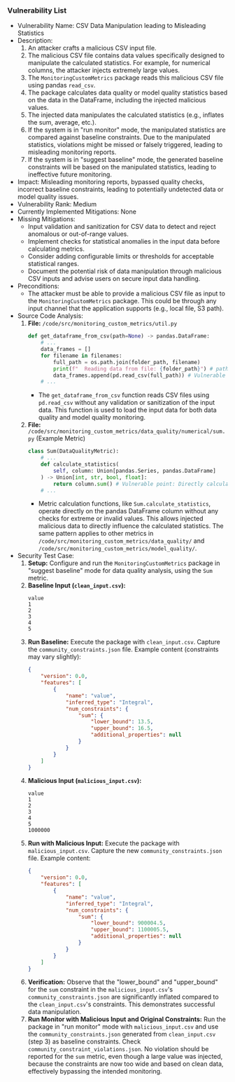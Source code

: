 ### Vulnerability List

- Vulnerability Name: CSV Data Manipulation leading to Misleading Statistics
- Description:
  1. An attacker crafts a malicious CSV input file.
  2. The malicious CSV file contains data values specifically designed to manipulate the calculated statistics. For example, for numerical columns, the attacker injects extremely large values.
  3. The `MonitoringCustomMetrics` package reads this malicious CSV file using pandas `read_csv`.
  4. The package calculates data quality or model quality statistics based on the data in the DataFrame, including the injected malicious values.
  5. The injected data manipulates the calculated statistics (e.g., inflates the sum, average, etc.).
  6. If the system is in "run monitor" mode, the manipulated statistics are compared against baseline constraints. Due to the manipulated statistics, violations might be missed or falsely triggered, leading to misleading monitoring reports.
  7. If the system is in "suggest baseline" mode, the generated baseline constraints will be based on the manipulated statistics, leading to ineffective future monitoring.
- Impact: Misleading monitoring reports, bypassed quality checks, incorrect baseline constraints, leading to potentially undetected data or model quality issues.
- Vulnerability Rank: Medium
- Currently Implemented Mitigations: None
- Missing Mitigations:
  - Input validation and sanitization for CSV data to detect and reject anomalous or out-of-range values.
  - Implement checks for statistical anomalies in the input data before calculating metrics.
  - Consider adding configurable limits or thresholds for acceptable statistical ranges.
  - Document the potential risk of data manipulation through malicious CSV inputs and advise users on secure input data handling.
- Preconditions:
  - The attacker must be able to provide a malicious CSV file as input to the `MonitoringCustomMetrics` package. This could be through any input channel that the application supports (e.g., local file, S3 path).
- Source Code Analysis:
  1. **File:** `/code/src/monitoring_custom_metrics/util.py`
     ```python
     def get_dataframe_from_csv(path=None) -> pandas.DataFrame:
         # ...
         data_frames = []
         for filename in filenames:
             full_path = os.path.join(folder_path, filename)
             print(f"  Reading data from file: {folder_path}") # path is folder_path, not filename
             data_frames.append(pd.read_csv(full_path)) # Vulnerable point: Reads CSV without validation
         # ...
     ```
     - The `get_dataframe_from_csv` function reads CSV files using `pd.read_csv` without any validation or sanitization of the input data. This function is used to load the input data for both data quality and model quality monitoring.
  2. **File:** `/code/src/monitoring_custom_metrics/data_quality/numerical/sum.py` (Example Metric)
     ```python
     class Sum(DataQualityMetric):
         # ...
         def calculate_statistics(
             self, column: Union[pandas.Series, pandas.DataFrame]
         ) -> Union[int, str, bool, float]:
             return column.sum() # Vulnerable point: Directly calculates sum without input checks
         # ...
     ```
     - Metric calculation functions, like `Sum.calculate_statistics`, operate directly on the pandas DataFrame column without any checks for extreme or invalid values. This allows injected malicious data to directly influence the calculated statistics. The same pattern applies to other metrics in `/code/src/monitoring_custom_metrics/data_quality/` and `/code/src/monitoring_custom_metrics/model_quality/`.
- Security Test Case:
  1. **Setup:** Configure and run the `MonitoringCustomMetrics` package in "suggest baseline" mode for data quality analysis, using the `Sum` metric.
  2. **Baseline Input (`clean_input.csv`):**
     ```csv
     value
     1
     2
     3
     4
     5
     ```
  3. **Run Baseline:** Execute the package with `clean_input.csv`. Capture the `community_constraints.json` file. Example content (constraints may vary slightly):
     ```json
     {
         "version": 0.0,
         "features": [
             {
                 "name": "value",
                 "inferred_type": "Integral",
                 "num_constraints": {
                     "sum": {
                         "lower_bound": 13.5,
                         "upper_bound": 16.5,
                         "additional_properties": null
                     }
                 }
             }
         ]
     }
     ```
  4. **Malicious Input (`malicious_input.csv`):**
     ```csv
     value
     1
     2
     3
     4
     5
     1000000
     ```
  5. **Run with Malicious Input:** Execute the package with `malicious_input.csv`. Capture the new `community_constraints.json` file. Example content:
     ```json
     {
         "version": 0.0,
         "features": [
             {
                 "name": "value",
                 "inferred_type": "Integral",
                 "num_constraints": {
                     "sum": {
                         "lower_bound": 900004.5,
                         "upper_bound": 1100005.5,
                         "additional_properties": null
                     }
                 }
             }
         ]
     }
     ```
  6. **Verification:** Observe that the "lower_bound" and "upper_bound" for the `sum` constraint in the `malicious_input.csv`'s `community_constraints.json` are significantly inflated compared to the `clean_input.csv`'s constraints. This demonstrates successful data manipulation.
  7. **Run Monitor with Malicious Input and Original Constraints:** Run the package in "run monitor" mode with `malicious_input.csv` and use the `community_constraints.json` generated from `clean_input.csv` (step 3) as baseline constraints. Check `community_constraint_violations.json`. No violation should be reported for the `sum` metric, even though a large value was injected, because the constraints are now too wide and based on clean data, effectively bypassing the intended monitoring.